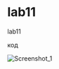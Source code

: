 # lab11
lab11

код


![Screenshot_1](https://user-images.githubusercontent.com/57183841/146294561-e25f153d-2b3f-418b-83cc-20f33e8d234d.png)


